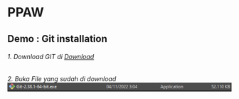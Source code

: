 # PPAW

## Demo : Git installation

###### 1. Download GIT di [Download](https://git-scm.com/downloads)
###### 2. Buka File yang sudah di download ![gitexe](https://github.com/DwiBagiaSantosa/PPAW/blob/main/img/downloadan%20git.png)
###### 
